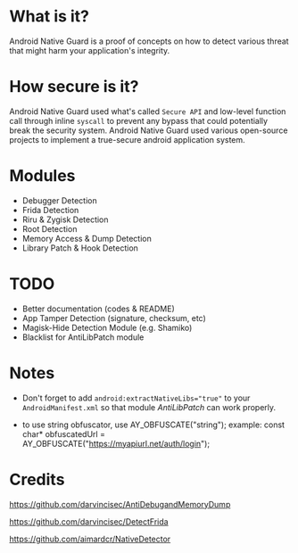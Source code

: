 # What is it?
Android Native Guard is a proof of concepts on how to detect various threat that might harm your application's integrity.

# How secure is it?
Android Native Guard used what's called `Secure API` and low-level function call through inline `syscall` to prevent any bypass that could potentially break the security system.
Android Native Guard used various open-source projects to implement a true-secure android application system.


# Modules
- Debugger Detection
- Frida Detection
- Riru & Zygisk Detection
- Root Detection
- Memory Access & Dump Detection
- Library Patch & Hook Detection

# TODO
- Better documentation (codes & README)
- App Tamper Detection (signature, checksum, etc)
- Magisk-Hide Detection Module (e.g. Shamiko)
- Blacklist for AntiLibPatch module

# Notes
- Don't forget to add `android:extractNativeLibs="true"` to your `AndroidManifest.xml` so that module _AntiLibPatch_ can work properly.

- to use string obfuscator, use AY_OBFUSCATE("string");
  example: const char* obfuscatedUrl = AY_OBFUSCATE("https://myapiurl.net/auth/login");

# Credits
https://github.com/darvincisec/AntiDebugandMemoryDump

https://github.com/darvincisec/DetectFrida

https://github.com/aimardcr/NativeDetector
